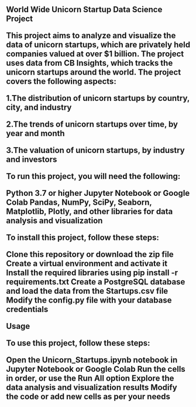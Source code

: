 **<h2>World Wide Unicorn Startup Data Science Project**

This project aims to analyze and visualize the data of unicorn startups, which are privately held companies valued at over $1 billion. The project uses data from CB Insights, which tracks the unicorn startups around the world. The project covers the following aspects:

1.The distribution of unicorn startups by country, city, and industry

2.The trends of unicorn startups over time, by year and month

3.The valuation of unicorn startups, by industry and investors

**To run this project, you will need the following:**

Python 3.7 or higher
Jupyter Notebook or Google Colab
Pandas, NumPy, SciPy, Seaborn, Matplotlib, Plotly, and other libraries for data analysis and visualization

**To install this project, follow these steps:**

Clone this repository or download the zip file
Create a virtual environment and activate it
Install the required libraries using pip install -r requirements.txt
Create a PostgreSQL database and load the data from the Startups.csv file
Modify the config.py file with your database credentials

**Usage**

To use this project, follow these steps:

Open the Unicorn_Startups.ipynb notebook in Jupyter Notebook or Google Colab
Run the cells in order, or use the Run All option
Explore the data analysis and visualization results
Modify the code or add new cells as per your needs
